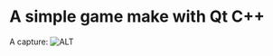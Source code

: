# A simple game make with Qt C++
A capture:
![ALT](https://github.com/HungNguyen81/simpleQt_game/blob/master/cap2.png?raw=true)

